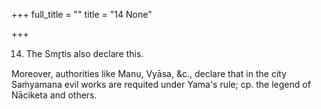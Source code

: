 +++
full_title = ""
title = "14 None"

+++


14. The Smr̥tis also declare this.

Moreover, authorities like Manu, Vyāsa, &c., declare that in the city Saṁyamana evil works are requited under Yama's rule; cp. the legend of Nāciketa and others.

